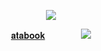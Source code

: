 <div id="header" align="center">

![](https://64.media.tumblr.com/96ebbbe475da28f03deb703d926bd51d/0fea14aedbdd5d7e-ef/s1280x1920/782c3e18f54360551063e78ce1bebb885918ca62.pnj)

[𝐚𝐭𝐚𝐛𝐨𝐨𝐤](https://spiritbox.atabook.org/)   　   　   　  ![](https://64.media.tumblr.com/06592d6d886110bca0ece57e52df9300/0f1dd797b5574c42-fc/s75x75_c1/b63d5e0c5531bbafd92a715baaacb9532d5b2372.gifv)


